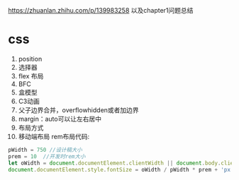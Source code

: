 https://zhuanlan.zhihu.com/p/139983258 
以及chapter1问题总结
# css
1. position
2. 选择器
3. flex 布局
4. BFC
5. 盒模型
6. C3动画
7. 父子边界合并，overflowhidden或者加边界
8. margin：auto可以让左右居中
9. 布局方式
10. 移动端布局
rem布局代码:
```js
pWidth = 750 //设计稿大小
prem = 10  //开发时rem大小
let oWidth = document.documentElement.clientWidth || document.body.clientWidth
document.documentElement.style.fontSize = oWidth / pWidth * prem + 'px'
```